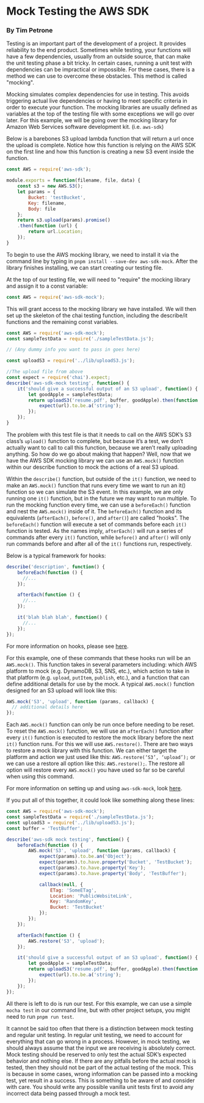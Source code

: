 # Mock Testing the AWS SDK

### By Tim Petrone

Testing is an important part of the development of a project. It provides reliability to the end product. Sometimes while testing, your functions will have a few dependencies, usually from an outside source, that can make the unit testing phase a bit tricky. In certain cases, running a unit test with dependencies can be impractical or impossible. For these cases, there is a method we can use to overcome these obstacles. This method is called "mocking".

Mocking simulates complex dependencies for use in testing. This avoids triggering actual live dependencies or having to meet specific criteria in order to execute your function. The mocking libraries are usually defined as variables at the top of the testing file with some exceptions we will go over later. For this example, we will be going over the mocking library for Amazon Web Services software development kit. (i.e. `aws-sdk`)

Below is a barebones S3 upload lambda function that will return a url once the upload is complete. Notice how this function is relying on the AWS SDK on the first line and how this function is creating a new S3 event inside the function.

```javascript
const AWS = require('aws-sdk');

module.exports = function(filename, file, data) {
    const s3 = new AWS.S3();
    let params = {
        Bucket: 'testBucket',
        Key: filename,
        Body: file
    };
    return s3.upload(params).promise()
    .then(function (url) {
        return url.Location;
    });
}
```

To begin to use the AWS mocking library, we need to install it via the command line by typing in `pnpm install --save-dev aws-sdk-mock`. After the library finishes installing, we can start creating our testing file.

At the top of our testing file, we will need to "require" the mocking library and assign it to a const variable:

```javascript
const AWS = require('aws-sdk-mock');
```

This will grant access to the mocking library we have installed. We will then set up the skeleton of the chai testing function, including the describe/it functions and the remaining const variables.

```javascript
const AWS = require('aws-sdk-mock');
const sampleTestData = require('./sampleTestData.js');

// (Any dummy info you want to pass in goes here)

const uploadS3 = require('../lib/uploadS3.js');

//The upload file from above
const expect = require('chai').expect;
describe('aws-sdk-mock testing', function() {
	it('should give a successful output of an S3 upload', function() {
		let goodApple = sampleTestData;
		return uploadS3('resume.pdf', buffer, goodApple).then(function (url) {
			expect(url).to.be.a('string');
		});
	});
}
```

The problem with this test file is that it needs to call on the AWS SDK’s S3 class’s `upload()` function to complete, but because it’s a test, we don’t actually want to call to call this function, because we aren’t really uploading anything. So how do we go about making that happen? Well, now that we have the AWS SDK mocking library we can use an `AWS.mock()` function within our describe function to mock the actions of a real S3 upload.

Within the `describe()` function, but outside of the `it()` function, we need to make an `AWS.mock()` function that runs every time we want to run an it() function so we can simulate the S3 event. In this example, we are only running one `it()` function, but in the future we may want to run multiple. To run the mocking function every time, we can use a `beforeEach()` function and nest the `AWS.mock()` inside of it. The `beforeEach()` function and its equivalents (`afterEach()`, `before()`, and `after()`) are called "hooks". The `beforeEach()` function will execute a set of commands before each `it()` function is tested. As the names imply, `afterEach()` will run a series of commands after every `it()` function, while `before()` and `after()` will only run commands before and after all of the `it()` functions run, respectively.

Below is a typical framework for hooks:

```javascript
describe('description', function() {
    beforeEach(function () {
      //...
    });

    afterEach(function () {
      //...
    });

    it('blah blah blah', function() {
      //...
    });
});
```

For more information on hooks, please see [here](https://medium.com/@kanyang/hooks-in-mocha-87cb43baa91c).

For this example, one of these commands that these hooks run will be an `AWS.mock()`. This function takes in several parameters including: which AWS platform to mock (e.g. DynamoDB, S3, SNS, etc.), which action to take in that platform (e.g. `upload`, `putItem`, `publish`, etc.), and a function that can define additional details for use by the mock. A typical `AWS.mock()` function designed for an S3 upload will look like this:

```javascript
AWS.mock('S3', 'upload', function (params, callback) {
  // additional details here
});
```

Each `AWS.mock()` function can only be run once before needing to be reset. To reset the `AWS.mock()` function, we will use an `afterEach()` function after every `it()` function is executed to restore the mock library before the next `it()` function runs. For this we will use `AWS.restore()`. There are two ways to restore a mock library with this function. We can either target the platform and action we just used like this: `AWS.restore(‘S3’, ‘upload’);` or we can use a restore all option like this: `AWS.restore();`. The restore all option will restore every `AWS.mock()` you have used so far so be careful when using this command.

For more information on setting up and using `aws-sdk-mock`, look [here](https://github.com/dwyl/aws-sdk-mock).

If you put all of this together, it could look like something along these lines:

```javascript
const AWS = require('aws-sdk-mock');
const sampleTestData = require('./sampleTestData.js');
const uploadS3 = require('../lib/uploadS3.js');
const buffer = 'TestBuffer';

describe('aws-sdk mock testing', function() {
    beforeEach(function () {
        AWS.mock('S3', 'upload', function (params, callback) {
            expect(params).to.be.an('Object');
            expect(params).to.have.property('Bucket', 'TestBucket');
            expect(params).to.have.property('Key');
            expect(params).to.have.property('Body', 'TestBuffer');

            callback(null, {
                ETag: 'SomeETag',
                Location: 'PublicWebsiteLink',
                Key: 'RandomKey',
                Bucket: 'TestBucket'
            });
        });
    });

    afterEach(function () {
        AWS.restore('S3', 'upload');
    });

    it('should give a successful output of an S3 upload', function() {
        let goodApple = sampleTestData;
        return uploadS3('resume.pdf', buffer, goodApple).then(function (url) {
            expect(url).to.be.a('string');
        });
    });
});
```

All there is left to do is run our test. For this example, we can use a simple `mocha test` in our command line, but with other project setups, you might need to run `pnpm run test`.

It cannot be said too often that there is a distinction between mock testing and regular unit testing. In regular unit testing, we need to account for everything that can go wrong in a process. However, in mock testing, we should always assume that the input we are receiving is absolutely correct. Mock testing should be reserved to only test the actual SDK’s expected behavior and nothing else. If there are any pitfalls before the actual mock is tested, then they should not be part of the actual testing of the mock. This is because in some cases, wrong information can be passed into a mocking test, yet result in a success. This is something to be aware of and consider with care. You should write any possible vanilla unit tests first to avoid any incorrect data being passed through a mock test.
